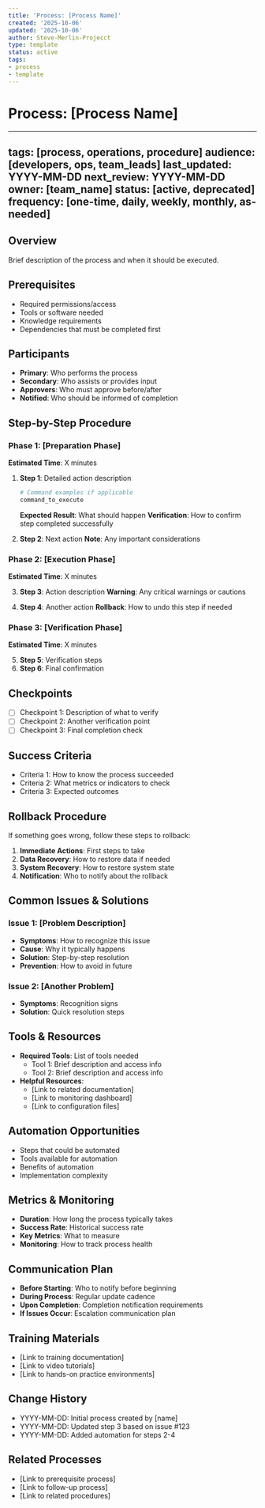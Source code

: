 ```yaml
---
title: 'Process: [Process Name]'
created: '2025-10-06'
updated: '2025-10-06'
author: Steve-Merlin-Projecct
type: template
status: active
tags:
- process
- template
---
```


# Process: [Process Name]

---
tags: [process, operations, procedure]
audience: [developers, ops, team_leads]
last_updated: YYYY-MM-DD
next_review: YYYY-MM-DD
owner: [team_name]
status: [active, deprecated]
frequency: [one-time, daily, weekly, monthly, as-needed]
---

## Overview
Brief description of the process and when it should be executed.

## Prerequisites
- Required permissions/access
- Tools or software needed
- Knowledge requirements
- Dependencies that must be completed first

## Participants
- **Primary**: Who performs the process
- **Secondary**: Who assists or provides input
- **Approvers**: Who must approve before/after
- **Notified**: Who should be informed of completion

## Step-by-Step Procedure

### Phase 1: [Preparation Phase]
**Estimated Time**: X minutes

1. **Step 1**: Detailed action description
   ```bash
   # Command examples if applicable
   command_to_execute
   ```
   **Expected Result**: What should happen
   **Verification**: How to confirm step completed successfully

2. **Step 2**: Next action
   **Note**: Any important considerations

### Phase 2: [Execution Phase]
**Estimated Time**: X minutes

3. **Step 3**: Action description
   **Warning**: Any critical warnings or cautions

4. **Step 4**: Another action
   **Rollback**: How to undo this step if needed

### Phase 3: [Verification Phase]
**Estimated Time**: X minutes

5. **Step 5**: Verification steps
6. **Step 6**: Final confirmation

## Checkpoints
- [ ] Checkpoint 1: Description of what to verify
- [ ] Checkpoint 2: Another verification point
- [ ] Checkpoint 3: Final completion check

## Success Criteria
- Criteria 1: How to know the process succeeded
- Criteria 2: What metrics or indicators to check
- Criteria 3: Expected outcomes

## Rollback Procedure
If something goes wrong, follow these steps to rollback:

1. **Immediate Actions**: First steps to take
2. **Data Recovery**: How to restore data if needed
3. **System Recovery**: How to restore system state
4. **Notification**: Who to notify about the rollback

## Common Issues & Solutions

### Issue 1: [Problem Description]
- **Symptoms**: How to recognize this issue
- **Cause**: Why it typically happens
- **Solution**: Step-by-step resolution
- **Prevention**: How to avoid in future

### Issue 2: [Another Problem]
- **Symptoms**: Recognition signs
- **Solution**: Quick resolution steps

## Tools & Resources
- **Required Tools**: List of tools needed
  - Tool 1: Brief description and access info
  - Tool 2: Brief description and access info
- **Helpful Resources**: 
  - [Link to related documentation]
  - [Link to monitoring dashboard]
  - [Link to configuration files]

## Automation Opportunities
- Steps that could be automated
- Tools available for automation
- Benefits of automation
- Implementation complexity

## Metrics & Monitoring
- **Duration**: How long the process typically takes
- **Success Rate**: Historical success rate
- **Key Metrics**: What to measure
- **Monitoring**: How to track process health

## Communication Plan
- **Before Starting**: Who to notify before beginning
- **During Process**: Regular update cadence
- **Upon Completion**: Completion notification requirements
- **If Issues Occur**: Escalation communication plan

## Training Materials
- [Link to training documentation]
- [Link to video tutorials]
- [Link to hands-on practice environments]

## Change History
- YYYY-MM-DD: Initial process created by [name]
- YYYY-MM-DD: Updated step 3 based on issue #123
- YYYY-MM-DD: Added automation for steps 2-4

## Related Processes
- [Link to prerequisite process]
- [Link to follow-up process]
- [Link to related procedures]